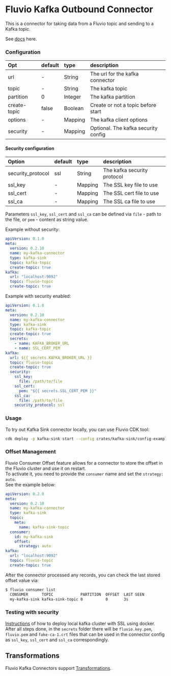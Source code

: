 # Fluvio Kafka Outbound Connector

This is a connector for taking data from a Fluvio topic and sending to a Kafka topic.

See [docs](https://www.fluvio.io/connectors/outbound/kafka/) here.

### Configuration

| Opt            | default               | type     | description                            |
| :---           | :---                  | :---     | :----                                  |
| url            | -                     | String   | The url for the kafka connector        |
| topic          | -                     | String   | The kafka topic                        |
| partition      | 0                     | Integer  | The kafka partition                    |
| create-topic   | false                 | Boolean  | Create or not a topic before start     |
| options        | -                     | Mapping  | The kafka client options               |
| security       | -                     | Mapping  | Optional. The kafka security config    |

#### Security configuration
| Option               | default  | type     | description                            |
| :---                 | :---     | :---     | :----                                  |
| security_protocol    | ssl      | String   | The kafka security protocol            |
| ssl_key              | -        | Mapping  | The SSL key file to use                |
| ssl_cert             | -        | Mapping  | The SSL cert file to use               |
| ssl_ca               | -        | Mapping  | The SSL ca file to use                 |

Parameters `ssl_key`, `ssl_cert` and `ssl_ca` can be defined via `file` - path to the file, or `pem` - content as string value.

Example without security:
```yaml
apiVersion: 0.1.0
meta:
  version: 0.2.10
  name: my-kafka-connector
  type: kafka-sink
  topic: kafka-topic
  create-topic: true
kafka:
  url: "localhost:9092"
  topic: fluvio-topic 
  create-topic: true
```

Example with security enabled:
```yaml
apiVersion: 0.1.0
meta:
  version: 0.2.10
  name: my-kafka-connector
  type: kafka-sink
  topic: kafka-topic
  create-topic: true
  secrets:
    - name: KAFKA_BROKER_URL
    - name: SSL_CERT_PEM
kafka:
  url: ${{ secrets.KAFKA_BROKER_URL }}
  topic: fluvio-topic 
  create-topic: true
  security:
    ssl_key:
      file: /path/to/file
    ssl_cert:
      pem: "${{ secrets.SSL_CERT_PEM }}"
    ssl_ca:
      file: /path/to/file
    security_protocol: ssl
```

### Usage
To try out Kafka Sink connector locally, you can use Fluvio CDK tool:
```bash
cdk deploy -p kafka-sink start --config crates/kafka-sink/config-example.yaml
```

### Offset Management
Fluvio Consumer Offset feature allows for a connector to store the offset in the Fluvio cluster and use it on restart.  
To activate it, you need to provide the `consumer` name and set the `strategy: auto`.  
See the example below:
```yaml
apiVersion: 0.2.0
meta:
  version: 0.2.10
  name: my-kafka-connector
  type: kafka-sink
  topic:
    meta:
      name: kafka-sink-topic
  consumer:
    id: my-kafka-sink
    offset:
      strategy: auto
kafka:
  url: "localhost:9092"
  topic: fluvio-topic 
  create-topic: true
```

After the connector processed any records, you can check the last stored offset value via:
```bash
$ fluvio consumer list
  CONSUMER      TOPIC            PARTITION  OFFSET  LAST SEEN
  my-kafka-sink kafka-sink-topic 0          0       3s
```

### Testing with security
[Instructions](https://github.com/galibey/kafka-docker-ssl) of how to deploy local kafka cluster with SSL using docker.
After all steps done, in the `secrets` folder there will be `fluvio.key.pem`, `fluvio.pem` and `fake-ca-1.crt` files that can be used
in the connector config as `ssl_key`, `ssl_cert` and `ssl_ca` correspondingly.

## Transformations
Fluvio Kafka Connectors support [Transformations](https://www.fluvio.io/docs/concepts/transformations-chain/).
